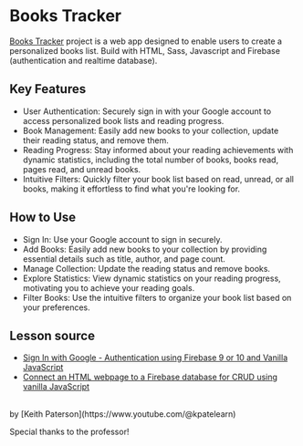 # Books Tracker

[Books Tracker](https://books-tracker-arianagg.netlify.app/) project is a web app designed to enable users to create a personalized books list. Build with HTML, Sass, Javascript and Firebase (authentication and realtime database).

## Key Features
- User Authentication: Securely sign in with your Google account to access personalized book lists and reading progress.
- Book Management: Easily add new books to your collection, update their reading status, and remove them.
- Reading Progress: Stay informed about your reading achievements with dynamic statistics, including the total number of books, books read, pages read, and unread books.
- Intuitive Filters: Quickly filter your book list based on read, unread, or all books, making it effortless to find what you're looking for.

## How to Use
- Sign In: Use your Google account to sign in securely.
- Add Books: Easily add new books to your collection by providing essential details such as title, author, and page count.
- Manage Collection: Update the reading status and remove books.
- Explore Statistics: View dynamic statistics on your reading progress, motivating you to achieve your reading goals.
- Filter Books: Use the intuitive filters to organize your book list based on your preferences.

## Lesson source

- [Sign In with Google - Authentication using Firebase 9 or 10 and Vanilla JavaScript](https://www.youtube.com/watch?v=vuLTzi17k14) 
- [Connect an HTML webpage to a Firebase database for CRUD using vanilla JavaScript](https://www.youtube.com/watch?v=_p4Hgzm_oNQ)
<br/>
by [Keith Paterson](https://www.youtube.com/@kpatelearn)

Special thanks to the professor!
